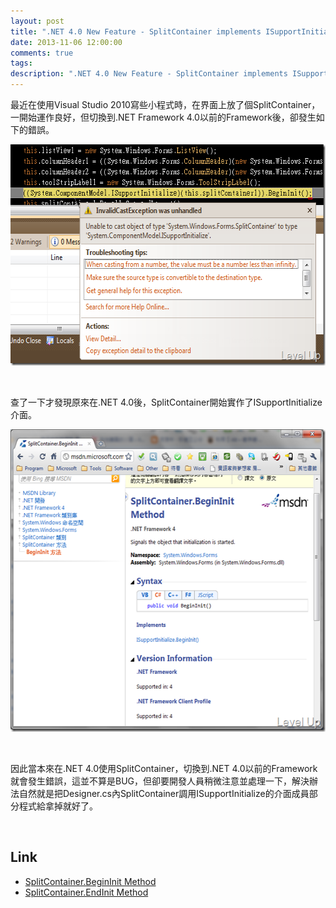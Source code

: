 ```yaml
---
layout: post
title: ".NET 4.0 New Feature - SplitContainer implements ISupportInitialize"
date: 2013-11-06 12:00:00
comments: true
tags: 
description: ".NET 4.0 New Feature - SplitContainer implements ISupportInitialize"
---
```

<p>最近在使用Visual Studio 2010寫些小程式時，在界面上放了個SplitContainer，一開始運作良好，但切換到.NET Framework 4.0以前的Framework後，卻發生如下的錯誤。</p>  <p><img style="border-bottom: 0px; border-left: 0px; border-top: 0px; border-right: 0px" border="0" alt="image" src="\images\posts\8e4aaf97-362e-420d-abf4-45b23afd7efb\image_thumb_1.png" width="602" height="354" /></a> </p>  <p> </p>  <p>查了一下才發現原來在.NET 4.0後，SplitContainer開始實作了ISupportInitialize介面。</p>  <p><a href="http://files.dotblogs.com.tw/larrynung/1104/.NE.0NewFeatureSplitContainerimplementsI_14777/image_2.png"><img style="border-bottom: 0px; border-left: 0px; border-top: 0px; border-right: 0px" border="0" alt="image" src="\images\posts\8e4aaf97-362e-420d-abf4-45b23afd7efb\image_thumb.png" width="550" height="484" /></a> </p>  <p> </p>  <p>因此當本來在.NET 4.0使用SplitContainer，切換到.NET 4.0以前的Framework就會發生錯誤，這並不算是BUG，但卻要開發人員稍微注意並處理一下，解決辦法自然就是把Designer.cs內SplitContainer調用ISupportInitialize的介面成員部分程式給拿掉就好了。</p>  <p> </p>  <h2>Link</h2>  <ul>   <li><a href="http://msdn.microsoft.com/zh-tw/library/system.windows.forms.splitcontainer.begininit.aspx" target="_blank">SplitContainer.BeginInit Method</a></li>    <li><a href="http://msdn.microsoft.com/zh-tw/library/system.windows.forms.splitcontainer.endinit.aspx" target="_blank">SplitContainer.EndInit Method</li> </ul>